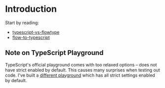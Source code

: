 # Introduction

Start by reading:

- [typescript-vs-flowtype](https://github.com/niieani/typescript-vs-flowtype)
- [flow-to-typescript](https://github.com/bcherny/flow-to-typescript#typescript-vs-flow)

## Note on TypeScript Playground

TypeScript's official playground comes with too relaxed options – does not have strict enabled by default. This causes many surprises when testing out code. I've built a [different playground](https://agentcooper.github.io/typescript-play) which has all strict settings enabled by default.
